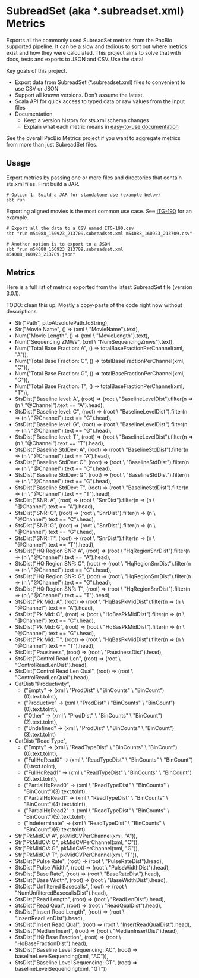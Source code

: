 # SubreadSet (aka *.subreadset.xml) Metrics

Exports all the commonly used SubreadSet metrics from the PacBio
supported pipeline. It can be a slow and tedious to sort out where 
metrics exist and how they were calculated. This project aims to solve
that with docs, tests and exports to JSON and CSV. Use the data!

Key goals of this project.

- Export data from SubreadSet (*.subreadset.xml) files to convenient to use CSV or JSON
- Support all known versions. Don't assume the latest.
- Scala API for quick access to typed data or raw values from the input files
- Documentation
  - Keep a version history for sts.xml schema changes
  - Explain what each metric means in [easy-to-use documentation](#metrics)

See the overall PacBio Metrics project if you want to aggregate metrics
from more than just SubreadSet files.

## Usage

Export metrics by passing one or more files and directories that contain sts.xml files. First build a JAR.

```
# Option 1: Build a JAR for standalone use (example below)
sbt run
```

Exporting aligned movies is the most common use case. See [ITG-190](https://jira.pacificbiosciences.com/browse/ITG-190) for an example.

```
# Export all the data to a CSV named ITG-190.csv
sbt "run m54088_160923_213709.subreadset.xml m54088_160923_213709.csv"

# Another option is to export to a JSON
sbt "run m54088_160923_213709.subreadset.xml m54088_160923_213709.json"
```

## Metrics

Here is a full list of metrics exported from the latest SubreadSet file (version 3.0.1).

TODO: clean this up. Mostly a copy-paste of the code right now without descriptions.
 
- Str("Path", p.toAbsolutePath.toString),
- Str("Movie Name", () => (xml \ "MovieName").text),
- Num("Movie Length", () => (xml \ "MovieLength").text),
- Num("Sequencing ZMWs", (xml \ "NumSequencingZmws").text),
- Num("Total Base Fraction: A", () => totalBaseFractionPerChannel(xml, "A")),
- Num("Total Base Fraction: C", () => totalBaseFractionPerChannel(xml, "C")),
- Num("Total Base Fraction: G", () => totalBaseFractionPerChannel(xml, "G")),
- Num("Total Base Fraction: T", () => totalBaseFractionPerChannel(xml, "T")),
- StsDist("Baseline level: A", (root) => (root \ "BaselineLevelDist").filter(n => (n \ "@Channel").text == "A").head),
- StsDist("Baseline level: C", (root) => (root \ "BaselineLevelDist").filter(n => (n \ "@Channel").text == "C").head),
- StsDist("Baseline level: G", (root) => (root \ "BaselineLevelDist").filter(n => (n \ "@Channel").text == "G").head),
- StsDist("Baseline level: T", (root) => (root \ "BaselineLevelDist").filter(n => (n \ "@Channel").text == "T").head),
- StsDist("Baseline StdDev: A", (root) => (root \ "BaselineStdDist").filter(n => (n \ "@Channel").text == "A").head),
- StsDist("Baseline StdDev: C", (root) => (root \ "BaselineStdDist").filter(n => (n \ "@Channel").text == "C").head),
- StsDist("Baseline StdDev: G", (root) => (root \ "BaselineStdDist").filter(n => (n \ "@Channel").text == "G").head),
- StsDist("Baseline StdDev: T", (root) => (root \ "BaselineStdDist").filter(n => (n \ "@Channel").text == "T").head),
- StsDist("SNR: A", (root) => (root \ "SnrDist").filter(n => (n \ "@Channel").text == "A").head),
- StsDist("SNR: C", (root) => (root \ "SnrDist").filter(n => (n \ "@Channel").text == "C").head),
- StsDist("SNR: G", (root) => (root \ "SnrDist").filter(n => (n \ "@Channel").text == "G").head),
- StsDist("SNR: T", (root) => (root \ "SnrDist").filter(n => (n \ "@Channel").text == "T").head),
- StsDist("HQ Region SNR: A", (root) => (root \ "HqRegionSnrDist").filter(n => (n \ "@Channel").text == "A").head),
- StsDist("HQ Region SNR: C", (root) => (root \ "HqRegionSnrDist").filter(n => (n \ "@Channel").text == "C").head),
- StsDist("HQ Region SNR: G", (root) => (root \ "HqRegionSnrDist").filter(n => (n \ "@Channel").text == "G").head),
- StsDist("HQ Region SNR: T", (root) => (root \ "HqRegionSnrDist").filter(n => (n \ "@Channel").text == "T").head),
- StsDist("Pk Mid: A", (root) => (root \ "HqBasPkMidDist").filter(n => (n \ "@Channel").text == "A").head),
- StsDist("Pk Mid: C", (root) => (root \ "HqBasPkMidDist").filter(n => (n \ "@Channel").text == "C").head),
- StsDist("Pk Mid: G", (root) => (root \ "HqBasPkMidDist").filter(n => (n \ "@Channel").text == "G").head),
- StsDist("Pk Mid: T", (root) => (root \ "HqBasPkMidDist").filter(n => (n \ "@Channel").text == "T").head),
- StsDist("Pausiness", (root) => (root \ "PausinessDist").head),
- StsDist("Control Read Len", (root) => (root \ "ControlReadLenDist").head),
- StsDist("Control Read Len Qual", (root) => (root \ "ControlReadLenQual").head),
- CatDist("Productivity",
  - ("Empty" -> (xml \ "ProdDist" \ "BinCounts" \ "BinCount") (0).text.toInt),
  - ("Productive" -> (xml \ "ProdDist" \ "BinCounts" \ "BinCount") (0).text.toInt),
  - ("Other" -> (xml \ "ProdDist" \ "BinCounts" \ "BinCount") (2).text.toInt),
  - ("Undefined" -> (xml \ "ProdDist" \ "BinCounts" \ "BinCount") (3).text.toInt)
- CatDist("Read Type",
  - ("Empty" -> (xml \ "ReadTypeDist" \ "BinCounts" \ "BinCount")(0).text.toInt),
  - ("FullHqRead0" -> (xml \ "ReadTypeDist" \ "BinCounts" \ "BinCount")(1).text.toInt),
  - ("FullHqRead1" -> (xml \ "ReadTypeDist" \ "BinCounts" \ "BinCount")(2).text.toInt),
  - ("PartialHqRead0" -> (xml \ "ReadTypeDist" \ "BinCounts" \ "BinCount")(3).text.toInt),
  - ("PartialHqRead1" -> (xml \ "ReadTypeDist" \ "BinCounts" \ "BinCount")(4).text.toInt),
  - ("PartialHqRead2" -> (xml \ "ReadTypeDist" \ "BinCounts" \ "BinCount")(5).text.toInt),
  - ("Indeterminate" -> (xml \ "ReadTypeDist" \ "BinCounts" \ "BinCount")(6).text.toInt)
- Str("PkMidCV: A", pkMidCVPerChannel(xml, "A")),
- Str("PkMidCV: C", pkMidCVPerChannel(xml, "C")),
- Str("PkMidCV: G", pkMidCVPerChannel(xml, "G")),
- Str("PkMidCV: T", pkMidCVPerChannel(xml, "T")),
- StsDist("Pulse Rate", (root) => (root \ "PulseRateDist").head),
- StsDist("Pulse Width", (root) => (root \ "PulseWidthDist").head),
- StsDist("Base Rate", (root) => (root \ "BaseRateDist").head),
- StsDist("Base Width", (root) => (root \ "BaseWidthDist").head),
- StsDist("Unfiltered Basecalls", (root) => (root \ "NumUnfilteredBasecallsDist").head),
- StsDist("Read Length", (root) => (root \ "ReadLenDist").head),
- StsDist("Read Qual", (root) => (root \ "ReadQualDist").head),
- StsDist("Insert Read Length", (root) => (root \ "InsertReadLenDist").head),
- StsDist("Insert Read Qual", (root) => (root \ "InsertReadQualDist").head),
- StsDist("Median Insert", (root) => (root \ "MedianInsertDist").head),
- StsDist("HQ Base Fraction", (root) => (root \ "HqBaseFractionDist").head),
- StsDist("Baseline Level Sequencing: AC", (root) => baselineLevelSequencing(xml, "AC")),
- StsDist("Baseline Level Sequencing: GT", (root) => baselineLevelSequencing(xml, "GT"))